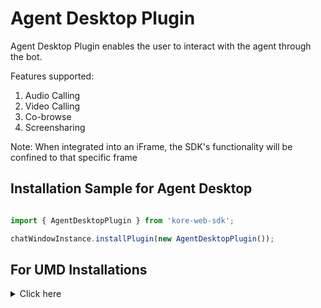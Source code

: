 # Agent Desktop Plugin

Agent Desktop Plugin enables the user to interact with the agent through the bot.

Features supported:
 1. Audio Calling
 2. Video Calling
 3. Co-browse
 4. Screensharing

Note:
When integrated into an iFrame, the SDK's functionality will be confined to that specific frame

## Installation Sample for Agent Desktop


```js

import { AgentDesktopPlugin } from 'kore-web-sdk';

chatWindowInstance.installPlugin(new AgentDesktopPlugin());

```
## For UMD Installations
<details>

 <summary>Click here</summary>
	<br>
 
1. Include agent-desktop-umd.js in index.html

```js
<script  src="PATH_TO_FILE/agent-desktop-umd.js"></script>

```
2. Get plugin reference

```js
var AgentDeskTopPlugin = AgentDeskTopPluginSDK.AgentDesktopPlugin;
```
3. Install plugin

```js
chatWindowInstance.installPlugin(new AgentDeskTopPlugin())
```
	
</details>
